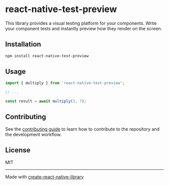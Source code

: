 # react-native-test-preview

This library provides a visual testing platform for your components. Write your component tests and instantly preview how they render on the screen.

## Installation

```sh
npm install react-native-test-preview
```

## Usage

```js
import { multiply } from 'react-native-test-preview';

// ...

const result = await multiply(3, 7);
```

## Contributing

See the [contributing guide](CONTRIBUTING.md) to learn how to contribute to the repository and the development workflow.

## License

MIT

---

Made with [create-react-native-library](https://github.com/callstack/react-native-builder-bob)
